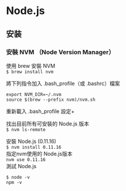 # Node.js

## 安装
### 安裝 NVM （Node Version Manager）
使用 brew 安裝 NVM  
`$ brew install nvm`

將下列指令加入 .bash_profile（或 .bashrc）檔案   
```
export NVM_DIR=~/.nvm
source $(brew --prefix nvm)/nvm.sh
```

重新載入 .bash_profile 設定+  

找出目前所有可安裝的 Node.js 版本  
`$ nvm ls-remote`  

安裝 Node.js (0.11.16)  
`$ nvm install 0.11.16`  
指定nvm使用的 Node.js版本  
`nvm use 0.11.16`  
測試 Node.js

```
$ node -v
npm -v
```








